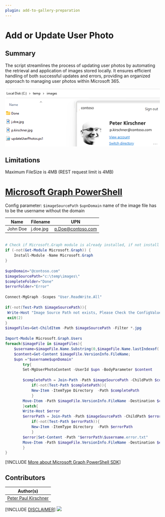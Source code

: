 ```yaml
---
plugin: add-to-gallery-preparation
---
```


# Add or Update User Photo

## Summary

The script streamlines the process of updating user photos by automating the retrieval and application of images stored locally. It ensures efficient handling of both successful updates and errors, providing an organized approach to managing user photos within Microsoft 365.

![Example Screenshot](assets/example.png)

## Limitations

Maximum FileSize is 4MB (REST request limit is 4MB)

# [Microsoft Graph PowerShell](#tab/graphps)

Config parameter:
```$imageSourcePath```
```$upnDomain```
name of the image file has to be the username without the domain

|Name     | Filename | UPN |
|---------|----------|-----|
|John Doe |j.doe.jpg | p.Doe@contoso.com |

```powershell

# Check if Microsoft.Graph module is already installed, if not install it
if (-not(Get-Module Microsoft.Graph)) {
    Install-Module -Name Microsoft.Graph
}

$upnDomain="@contoso.com"
$imageSourcePath="c:\temp\images\"
$completeFolder="Done"
$errorFolder="Error"

Connect-MgGraph -Scopes "User.ReadWrite.All"

if(-not(Test-Path $imageSourcePath)){
 Write-Host "Image Source Path not exists, Please Check the ConfigValue imageSourcePath"
 exit(2)
}
$imageFiles=Get-ChildItem -Path $imageSourcePath -Filter *.jpg

Import-Module Microsoft.Graph.Users
foreach($imageFile in $imageFiles){
    $username=$imageFile.Name.Substring(0,$imageFile.Name.lastIndexof('.'));
    $content=Get-Content $imageFile.VersionInfo.FileName;
    $upn ="$username$upnDomain"
        try{
        Set-MgUserPhotoContent -UserId $upn -BodyParameter $content

        $completePath = Join-Path -Path $imageSourcePath -ChildPath $completeFolder
            if(-not(Test-Path $completePath)){
            New-Item -ItemType Directory  -Path $completePath
            }
        Move-Item -Path $imageFile.VersionInfo.FileName -Destination $completePath
        }catch{
        Write-Host $error
        $errorPath = Join-Path -Path $imageSourcePath -ChildPath $errorFolder
            if(-not(Test-Path $errorPath)){
            New-Item -ItemType Directory  -Path $errorPath
            }
        $error|Set-Content -Path "$errorPath\$username.error.txt"
        Move-Item -Path $imageFile.VersionInfo.FileName -Destination $errorPath
        }
}

```

[!INCLUDE [More about Microsoft Graph PowerShell SDK](../../docfx/includes/MORE-GRAPHSDK.md)]

## Contributors

| Author(s) |
|-----------|
| [Peter Paul Kirschner](https://github.com/petkir) |

[!INCLUDE [DISCLAIMER](../../docfx/includes/DISCLAIMER.md)]
<img src="https://m365-visitor-stats.azurewebsites.net/script-samples/scripts/template-script-submission" aria-hidden="true" />
